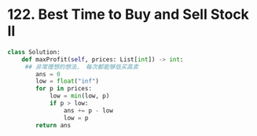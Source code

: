 # 122. Best Time to Buy and Sell Stock II

```python
class Solution:
    def maxProfit(self, prices: List[int]) -> int:
     ## 非常理想的想法， 每次都能够低买高卖
        ans = 0
        low = float("inf")
        for p in prices:
            low = min(low, p)
            if p > low:
                ans += p - low
                low = p
        return ans
```

